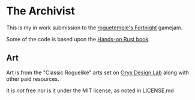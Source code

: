 # The Archivist

This is my in work submission to the [roguetemple's Fortnight](https://itch.io/jam/roguetemples-fortnight) gamejam.

Some of the code is based upon the [Hands-on Rust book](https://pragprog.com/titles/hwrust/hands-on-rust/).

## Art

Art is from the "Classic Roguelike" arts set on [Oryx Design Lab](https://www.oryxdesignlab.com/) along with other paid resources. 

It is _not_ free nor is it under the MIT license, as noted in LICENSE.md